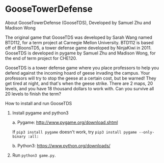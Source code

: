 # GooseTowerDefense
About GooseTowerDefense (GooseTDS), Developed by Samuel Zhu and Madison Wong

The original game that GooseTDS was developed by Sarah Wang named BTD112, for a term project at 
Carnegie Mellon University. BTD112 is based off of BloonsTD5, a tower defense game developed by 
NinjaKiwi in 2011. GooseTDS is developed in pygame by Samuel Zhu and Madison Wong, for the end of
term project for CHE120.


GooseTDS is a tower defense game where you place professors to help you defend against
the incoming hoard of geese invading the campus. Your professors will try to stop 
the geese at a certain cost, but be warned! They get tired at night, and that's when
the geese strike. There are 2 maps, 20 levels, and you have 18 thousand dollars to work with.
Can you survive all 20 levels to finish the term?  

How to install and run GooseTDS

1. Install pygame and python3

    a. Pygame: http://www.pygame.org/download.shtml

    If `pip3 install pygame` doesn't work, try `pip3 install pygame --only-binary :all:`

    b. Python3: https://www.python.org/downloads/

2. Run `python3 game.py`.


